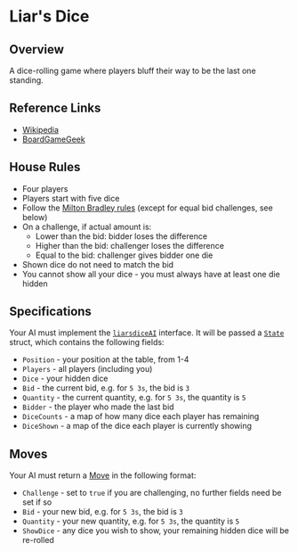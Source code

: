 # Liar's Dice

## Overview
A dice-rolling game where players bluff their way to be the last one standing.

## Reference Links
* [Wikipedia](https://en.wikipedia.org/wiki/Liar%27s_dice)
* [BoardGameGeek](https://boardgamegeek.com/boardgame/45/perudo)

## House Rules
* Four players
* Players start with five dice
* Follow the [Milton Bradley rules](../docs/liarsdice.pdf) (except for equal bid challenges, see below)
* On a challenge, if actual amount is:
    * Lower than the bid: bidder loses the difference
    * Higher than the bid: challenger loses the difference
    * Equal to the bid: challenger gives bidder one die
* Shown dice do not need to match the bid
* You cannot show all your dice - you must always have at least one die hidden

## Specifications
Your AI must implement the [`liarsdiceAI`](ai/driver/liarsdice_ai.go) interface. It will be passed a [`State`](ai/driver/state.go) struct, which contains the following fields:

* `Position` - your position at the table, from 1-4
* `Players` - all players (including you)
* `Dice` - your hidden dice
* `Bid` - the current bid, e.g. for `5 3s`, the bid is `3`
* `Quantity` - the current quantity, e.g. for `5 3s`, the quantity is `5`
* `Bidder` - the player who made the last bid
* `DiceCounts` - a map of how many dice each player has remaining
* `DiceShown` - a map of the dice each player is currently showing

## Moves
Your AI must return a [Move](move.go) in the following format:
* `Challenge` - set to `true` if you are challenging, no further fields need be set if so
* `Bid` - your new bid, e.g. for `5 3s`, the bid is `3`
* `Quantity` - your new quantity, e.g. for `5 3s`, the quantity is `5`
* `ShowDice` - any dice you wish to show, your remaining hidden dice will be re-rolled
